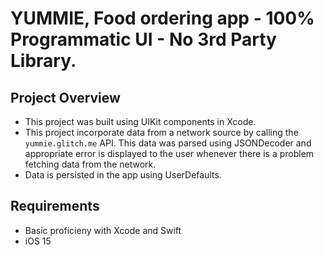 # YUMMIE, Food ordering app - **100% Programmatic UI** - No 3rd Party Library.

## Project Overview
- This project was built using UIKit components in Xcode.
- This project incorporate data from a network source by calling the `yummie.glitch.me` API. This data was parsed using JSONDecoder and appropriate error is displayed to the user whenever there is a problem fetching data from the network. 
- Data is persisted in the app using UserDefaults. 

## Requirements
- Basic proficieny with Xcode and Swift
- iOS 15
